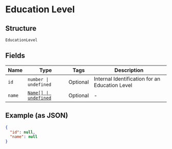 
# Education Level

## Structure

`EducationLevel`

## Fields

| Name | Type | Tags | Description |
|  --- | --- | --- | --- |
| `id` | `number \| undefined` | Optional | Internal Identification for an Education Level |
| `name` | [`Name[] \| undefined`](../../doc/models/name.md) | Optional | - |

## Example (as JSON)

```json
{
  "id": null,
  "name": null
}
```

